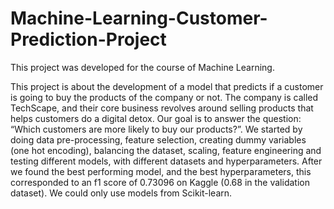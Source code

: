 # Machine-Learning-Customer-Prediction-Project

This project was developed for the course of Machine Learning.

This project is about the development of a model that predicts if a customer is going to buy the products 
of the company or not. The company is called TechScape, and their core business revolves around 
selling products that helps customers do a digital detox. 
Our goal is to answer the question: “Which customers are more likely to buy our products?”. 
We started by doing data pre-processing, feature selection, creating dummy variables (one hot 
encoding), balancing the dataset, scaling, feature engineering and testing different models, with 
different datasets and hyperparameters. 
After we found the best performing model, and the best hyperparameters, this corresponded to an f1 
score of 0.73096 on Kaggle (0.68 in the validation dataset). 
We could only use models from Scikit-learn.
